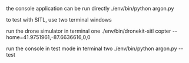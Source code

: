 the console application can be run directly
./env/bin/python argon.py

to test with SITL, use two terminal windows

run the drone simulator in terminal one
./env/bin/dronekit-sitl copter --home=41.9751961,-87.6636616,0,0

run the console in test mode in terminal two
./env/bin/python argon.py --test
